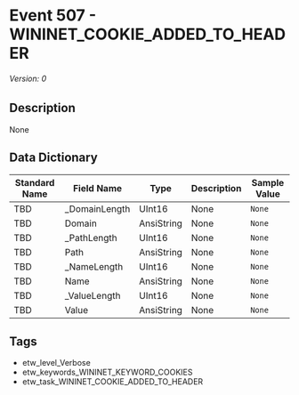 # Event 507 - WININET_COOKIE_ADDED_TO_HEADER
###### Version: 0

## Description
None

## Data Dictionary
|Standard Name|Field Name|Type|Description|Sample Value|
|---|---|---|---|---|
|TBD|_DomainLength|UInt16|None|`None`|
|TBD|Domain|AnsiString|None|`None`|
|TBD|_PathLength|UInt16|None|`None`|
|TBD|Path|AnsiString|None|`None`|
|TBD|_NameLength|UInt16|None|`None`|
|TBD|Name|AnsiString|None|`None`|
|TBD|_ValueLength|UInt16|None|`None`|
|TBD|Value|AnsiString|None|`None`|

## Tags
* etw_level_Verbose
* etw_keywords_WININET_KEYWORD_COOKIES
* etw_task_WININET_COOKIE_ADDED_TO_HEADER